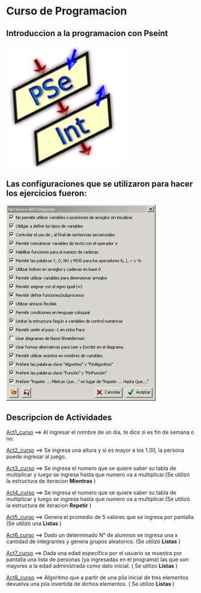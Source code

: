 # Curso de Programacion
## Introduccion a la programacion con Pseint
![imagen inicial](/Imagenes/Logo.png)

## Las configuraciones que se utilizaron para hacer los ejercicios fueron:
![imagen inicial](/Imagenes/configuracion_Pseint.png)

## Descripcion de Actividades
[Act1_curso][1] ==> Al ingresar el nombre de un dia, te dice si es fin de semana o no.

[1]: ./Pseint/act1_curso.psc

[Act2_curso][2] ==> Se ingresa una altura y si es mayor a los 1.30, la persona puede ingresar al juego.

[2]: ./Pseint/act2_curso.psc

[Act3_curso][3] ==> Se ingresa el numero que se quiere saber su tabla de multiplicar y luego se ingresa hasta que numero va a multiplicar.(Se utilizó la estructura de iteracion **Mientras** )

[3]: ./Pseint/act3_curso.psc

[Act4_curso][4] ==> Se ingresa el numero que se quiere saber su tabla de multiplicar y luego se ingresa hasta que numero va a multiplicar.(Se utilizó la estructura de iteracion **Repetir** )

[4]: ./Pseint/act4_curso.psc

[Act5_curso][5] ==> Genera el promedio de 5 valores que se ingresa por pantalla. (Se utilizó una **Listas** )

[5]: ./Pseint/act5_curso.psc

[Act6_curso][6] ==> Dado un determinado N° de alumnos se ingresa una x cantidad de integrantes y genera grupos aleatorios. (Se utilizó  **Listas** ) 

[6]: ./Pseint/act6_curso.psc

[Act7_curso][7] ==> Dada una edad especifica por el usuario se muestra por pantalla una lista de personas (ya ingresadas en el programa) las que son mayores a la edad administrada como dato inicial. ( Se utilizo **Listas** )

[7]: ./Pseint/act7_curso.psc

[Act8_curso][8] ==> Algoritmo que a partir de una pila inicial de tres elementos devuelva una pila invertida de dichos elementos. ( Se utilizo **Listas** )

[8]: ./Pseint/act8_curso.psc

